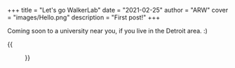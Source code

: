 +++
title = "Let's go WalkerLab"
date = "2021-02-25"
author = "ARW"
cover = "images/Hello.png"
description = "First post!"
+++

Coming soon to a university near you, if you live in the Detroit area. :) 

{{<figure src="/images/rnapol2.png" position="center" style="border-radius: 6px;" >}}

